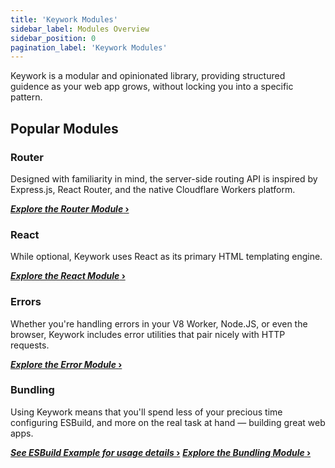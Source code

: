 ```yaml
---
title: 'Keywork Modules'
sidebar_label: Modules Overview
sidebar_position: 0
pagination_label: 'Keywork Modules'
---
```


Keywork is a modular and opinionated library, providing structured guidence as your web app grows, without locking you into a specific pattern.

## Popular Modules

### Router

Designed with familiarity in mind, the server-side routing API is inspired by
Express.js, React Router, and the native Cloudflare Workers platform.

[**_Explore the Router Module_ ›**](./router)

### React

While optional, Keywork uses React as its primary HTML templating engine.

[**_Explore the React Module_ ›**](./react)

### Errors

Whether you're handling errors in your V8 Worker, Node.JS, or even the browser,
Keywork includes error utilities that pair nicely with HTTP requests.

[**_Explore the Error Module_ ›**](./errors)

### Bundling

Using Keywork means that you'll spend less of your precious time configuring ESBuild,
and more on the real task at hand — building great web apps.

[**_See ESBuild Example for usage details_ ›**](https://github.com/nirrius/keywork-starter-kit)
[**_Explore the Bundling Module_ ›**](./bundling)
